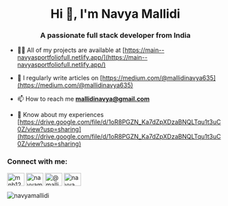 <h1 align="center">Hi 👋, I'm Navya Mallidi</h1>
<h3 align="center">A passionate full stack developer from India</h3>

- 👨‍💻 All of my projects are available at [https://main--navyasportfoliofull.netlify.app/](https://main--navyasportfoliofull.netlify.app/)

- 📝 I regularly write articles on [https://medium.com/@mallidinavya635](https://medium.com/@mallidinavya635)

- 📫 How to reach me **mallidinavya@gmail.com**

- 📄 Know about my experiences [https://drive.google.com/file/d/1oR8PGZN_Ka7dZpXDzaBNQLTqu1t3uC0Z/view?usp=sharing](https://drive.google.com/file/d/1oR8PGZN_Ka7dZpXDzaBNQLTqu1t3uC0Z/view?usp=sharing)


<h3 align="left">Connect with me:</h3>
<p align="left">
<a href="https://twitter.com/mnb123r" target="blank"><img align="center" src="https://raw.githubusercontent.com/rahuldkjain/github-profile-readme-generator/master/src/images/icons/Social/twitter.svg" alt="mnb123r" height="30" width="40" /></a>
<a href="https://linkedin.com/in/navyamallidit" target="blank"><img align="center" src="https://raw.githubusercontent.com/rahuldkjain/github-profile-readme-generator/master/src/images/icons/Social/linked-in-alt.svg" alt="navyamallidit" height="30" width="40" /></a>
<a href="https://medium.com/@mallidinavya635" target="blank"><img align="center" src="https://raw.githubusercontent.com/rahuldkjain/github-profile-readme-generator/master/src/images/icons/Social/medium.svg" alt="@mallidinavya635" height="30" width="40" /></a>
<a href="https://www.leetcode.com/navya_mallidi" target="blank"><img align="center" src="https://raw.githubusercontent.com/rahuldkjain/github-profile-readme-generator/master/src/images/icons/Social/leet-code.svg" alt="navya_mallidi" height="30" width="40" /></a>
</p>

<p><img align="center" src="https://github-readme-streak-stats.herokuapp.com/?user=navyamallidi&" alt="navyamallidi" /></p>

